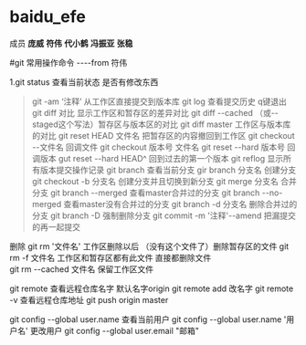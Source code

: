 # baidu_efe

成员  **庞威** **符伟** **代小鹤**  **冯振亚**  **张稳**

#git 常用操作命令    ----from 符伟

1.git status  查看当前状态  是否有修改东西

>git -am ‘注释’ 从工作区直接提交到版本库
git log  查看提交历史  q键退出
git diff  对比  显示工作区和暂存区的差异对比
git diff --cached （或--staged这个写法）暂存区与版本区的对比
git diff master  工作区与版本库的对比
git reset HEAD 文件名   把暂存区的内容撤回到工作区
git checkout --文件名  回调文件
git checkout 版本号 文件名
git reset --hard 版本号  回调版本
gut reset --hard HEAD^ 回到过去的第一个版本
git reflog 显示所有版本提交操作记录
git branch 查看当前分支
gir branch 分支名  创建分支
git checkout -b 分支名  创建分支并且切换到新分支
git merge 分支名    合并分支
git branch --merged 查看master合并过的分支
git branch --no-merged  查看master没有合并过的分支
git branch -d 分支名 删除合并过的分支
git branch -D 强制删除分支
git commit -m '注释'--amend  把漏提交的再一起提交

删除
git rm '文件名'   工作区删除以后 （没有这个文件了）删除暂存区的文件
git rm -f 文件名   工作区和暂存区都有此文件 直接都删除文件   
git rm --cached 文件名  保留工作区文件

git remote 查看远程仓库名字  默认名字origin
git remote add 改名字
git remote -v 查看远程仓库地址
git push origin master 


git config --global user.name  查看当前用户
git config --global user.name '用户名'    更改用户
git config --global user.email "邮箱"




